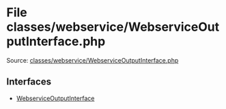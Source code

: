 File classes/webservice/WebserviceOutputInterface.php
=========

Source: [classes/webservice/WebserviceOutputInterface.php](https://github.com/PrestaShop/PrestaShop/blob/1.6.0.9/classes/webservice/WebserviceOutputInterface.php)

Interfaces
----------

* [WebserviceOutputInterface](interface.WebserviceOutputInterface.md)


